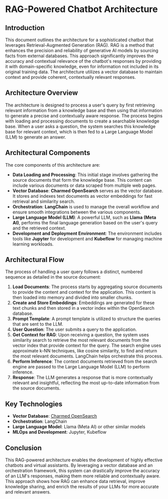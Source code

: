# RAG-Powered Chatbot Architecture

## Introduction

This document outlines the architecture for a sophisticated chatbot that leverages Retrieval-Augmented Generation (RAG). RAG is a method that enhances the precision and reliability of generative AI models by sourcing facts from external databases. This approach significantly improves the accuracy and contextual relevance of the chatbot's responses by providing it with domain-specific knowledge, even for information not included in its original training data. The architecture utilizes a vector database to maintain context and provide coherent, contextually relevant responses.

## Architecture Overview

The architecture is designed to process a user's query by first retrieving relevant information from a knowledge base and then using that information to generate a precise and contextually aware response. The process begins with loading and processing documents to create a searchable knowledge base. When a user asks a question, the system searches this knowledge base for relevant context, which is then fed to a Large Language Model (LLM) to generate an answer.

## Architectural Components

The core components of this architecture are:

* **Data Loading and Processing**: This initial stage involves gathering the source documents that form the knowledge base. This content can include various documents or data scraped from multiple web pages.
* **Vector Database**: **Charmed OpenSearch** serves as the vector database. It stores and indexes text documents as vector embeddings for fast retrieval and similarity search.
* **Orchestration**: **LangChain** is used to manage the overall workflow and ensure smooth integrations between the various components.
* **Large Language Model (LLM)**: A powerful LLM, such as **Llama (Meta AI)**, performs the final language generation based on the user's query and the retrieved context.
* **Development and Deployment Environment**: The environment includes tools like **Jupyter** for development and **Kubeflow** for managing machine learning workloads.

## Architectural Flow

The process of handling a user query follows a distinct, numbered sequence as detailed in the source document:

1.  **Load Documents**: The process starts by aggregating source documents to provide the content and context for the application. This content is then loaded into memory and divided into smaller chunks.
2.  **Create and Store Embeddings**: Embeddings are generated for these text chunks and then stored in a vector index within the OpenSearch database.
3.  **Prompt Template**: A prompt template is utilized to structure the queries that are sent to the LLM.
4.  **User Question**: The user submits a query to the application.
5.  **Get Context for RAG**: Upon receiving a question, the system uses similarity search to retrieve the most relevant documents from the vector index that provide context for the query. The search engine uses approximate k-NN techniques, like cosine similarity, to find and return the most relevant documents. LangChain helps orchestrate this process.
6.  **Perform Inference**: The context documents retrieved from the search engine are passed to the Large Language Model (LLM) to perform inference.
7.  **Response**: The LLM generates a response that is more contextually relevant and insightful, reflecting the most up-to-date information from the source documents.

## Key Technologies

* **Vector Database**: [Charmed OpenSearch](https://canonical.com/data/opensearch)
* **Orchestration**: LangChain
* **Large Language Model**: Llama (Meta AI) or other similar models
* **MLOps and Development**: Jupyter, Kubeflow

## Conclusion

This RAG-powered architecture enables the development of highly effective chatbots and virtual assistants. By leveraging a vector database and an orchestration framework, this system can drastically improve the accuracy of an LLM's responses, making them more reliable and contextually aware. This approach shows how RAG can enhance data retrieval, improve knowledge sharing, and enrich the results of your LLMs for more accurate and relevant answers.
